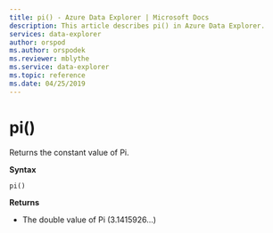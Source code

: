 ```yaml
---
title: pi() - Azure Data Explorer | Microsoft Docs
description: This article describes pi() in Azure Data Explorer.
services: data-explorer
author: orspod
ms.author: orspodek
ms.reviewer: mblythe
ms.service: data-explorer
ms.topic: reference
ms.date: 04/25/2019
---
```

# pi()

Returns the constant value of Pi.

**Syntax**

`pi()`

**Returns**

* The double value of Pi (3.1415926...)